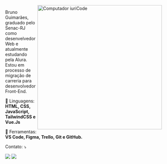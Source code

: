 <img src="https://raw.githubusercontent.com/MicaelliMedeiros/micaellimedeiros/master/image/computer-illustration.png" min-width="400px" max-width="400px" width="400px" align="right" alt="Computador iuriCode">

<p align="left"> 
  Bruno Guimarães, graduado pelo Senac-RJ como desenvelvedor Web e atualmente estudando pela Alura.<br>
  Estou em processo de migração de carreria para desenvolvedor Front-End.
</p>

<p align="left">
  
   💼 Linguagens: <strong>HTML, CSS, JavaScript, TailwindCSS e Vue.Js
  </strong>
</p>

<p align="left">
 
  💼 Ferramentas: <strong>VS Code, Figma, Trello, Git e GitHub.

</strong>
</p>

<p align="left">
  Contato: ⤵️
</p>

<p align="left">
  

  <a href="https://www.linkedin.com/in/bcguimaraes/" alt="Linkedin">
  <img src="https://img.shields.io/badge/-Linkedin-0e76a8?style=flat-square&logo=Linkedin&logoColor=white&link=https://www.linkedin.com/in/bcguimaraes/" /></a>

  
  <a href="https://www.instagram.com/brunoguimraes/" alt="Instagram">
  <img src="https://img.shields.io/badge/-Instagram-DF0174?style=flat-square&labelColor=DF0174&logo=instagram&logoColor=white&link=https://www.instagram.com/brunoguimraes/"/></a>
</p>  
